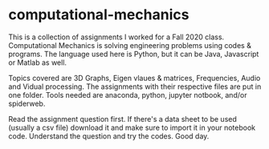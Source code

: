 # computational-mechanics
This is a collection of assignments I worked for a Fall 2020 class.
Computational Mechanics is solving engineering problems using codes & programs. The language used here is Python, but it can be Java, Javascript or Matlab as well. 

Topics covered are 3D Graphs, Eigen vlaues & matrices, Frequencies, Audio and Vidual processing. 
The assignments with their respective files are put in one folder. 
Tools needed are anaconda, python, jupyter notbook, and/or spiderweb.

Read the assignment question first.
If there's a data sheet to be used (usually a csv file) download it and make sure to import it in your notebook code.
Understand the question and try the codes. 
Good day.

